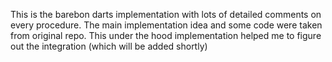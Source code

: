 This is the barebon darts implementation with lots of detailed comments on every procedure. The main implementation idea and some code were taken from original repo. This under the hood implementation helped me to figure out the integration (which will be added shortly)
